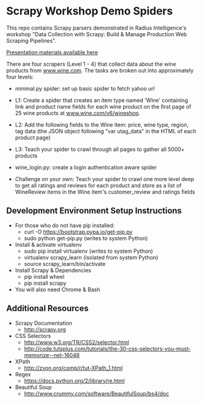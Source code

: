Scrapy Workshop Demo Spiders
============================

This repo contains Scrapy parsers demonstrated in Radius Intelligence's workshop "Data Collection with Scrapy: Build &amp; Manage Production Web Scraping Pipelines".

[Presentation materials available here](https://docs.google.com/a/radius.com/presentation/d/1QUbdzaI7fRwY1lspgCPnZ5as-NAZzBjYEsuyKrOIBlM/edit#slide=id.g26c11f2d3_02)

There are four scrapers (Level 1 - 4) that collect data about the wine products from www.wine.com. The tasks are broken out into approximately four levels:

* minimal.py spider: set up basic spider to fetch yahoo url
* L1: Create a spider that creates an item type named 'Wine' containing link and product name fields for each wine product on the first page of 25 wine products at www.wine.com/v6/wineshop.
* L2: Add the following fields to the Wine item: price, wine type, region, tag data (the JSON object following "var utag_data" in the HTML of each product page)
* L3: Teach your spider to crawl through all pages to gather all 5000+ products
* wine_login.py: create a login authentication aware spider

* Challenge on your own: Teach your spider to crawl one more level deep to get all ratings and reviews for each product and store as a list of WineReview items in the Wine item's customer_review and ratings fields

Development Environment Setup Instructions
------------------------------------------

* For those who do not have pip installed:
    * curl -O https://bootstrap.pypa.io/get-pip.py
    * sudo python get-pip.py (writes to system Python)
* Install & activate virtualenv
    * sudo pip install virtualenv (writes to system Python)
    * virtualenv scrapy_learn (isolated from system Python)
    * source scrapy_learn/bin/activate
* Install Scrapy & Dependencies
    * pip install wheel
    * pip install scrapy
* You will also need Chrome & Bash

Additional Resources
--------------------

* Scrapy Documentation
    * http://scrapy.org
* CSS Selectors
    * http://www.w3.org/TR/CSS2/selector.html
    * http://code.tutsplus.com/tutorials/the-30-css-selectors-you-must-memorize--net-16048
* XPath
    * http://zvon.org/comp/r/tut-XPath_1.html
* Regex
    * https://docs.python.org/2/library/re.html
* Beautiful Soup
    * http://www.crummy.com/software/BeautifulSoup/bs4/doc

